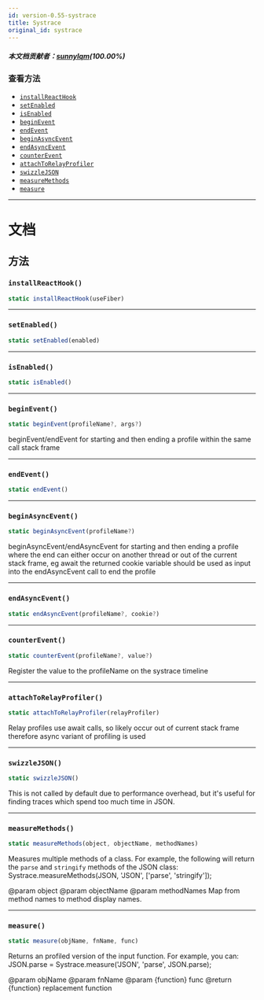 ```yaml
---
id: version-0.55-systrace
title: Systrace
original_id: systrace
---
```

##### 本文档贡献者：[sunnylqm](https://github.com/search?q=sunnylqm%40qq.com+in%3Aemail&type=Users)(100.00%)

### 查看方法

- [`installReactHook`](systrace.md#installreacthook)
- [`setEnabled`](systrace.md#setenabled)
- [`isEnabled`](systrace.md#isenabled)
- [`beginEvent`](systrace.md#beginevent)
- [`endEvent`](systrace.md#endevent)
- [`beginAsyncEvent`](systrace.md#beginasyncevent)
- [`endAsyncEvent`](systrace.md#endasyncevent)
- [`counterEvent`](systrace.md#counterevent)
- [`attachToRelayProfiler`](systrace.md#attachtorelayprofiler)
- [`swizzleJSON`](systrace.md#swizzlejson)
- [`measureMethods`](systrace.md#measuremethods)
- [`measure`](systrace.md#measure)

---

# 文档

## 方法

### `installReactHook()`

```javascript
static installReactHook(useFiber)
```

---

### `setEnabled()`

```javascript
static setEnabled(enabled)
```

---

### `isEnabled()`

```javascript
static isEnabled()
```

---

### `beginEvent()`

```javascript
static beginEvent(profileName?, args?)
```

beginEvent/endEvent for starting and then ending a profile within the same call stack frame

---

### `endEvent()`

```javascript
static endEvent()
```

---

### `beginAsyncEvent()`

```javascript
static beginAsyncEvent(profileName?)
```

beginAsyncEvent/endAsyncEvent for starting and then ending a profile where the end can either occur on another thread or out of the current stack frame, eg await the returned cookie variable should be used as input into the endAsyncEvent call to end the profile

---

### `endAsyncEvent()`

```javascript
static endAsyncEvent(profileName?, cookie?)
```

---

### `counterEvent()`

```javascript
static counterEvent(profileName?, value?)
```

Register the value to the profileName on the systrace timeline

---

### `attachToRelayProfiler()`

```javascript
static attachToRelayProfiler(relayProfiler)
```

Relay profiles use await calls, so likely occur out of current stack frame therefore async variant of profiling is used

---

### `swizzleJSON()`

```javascript
static swizzleJSON()
```

This is not called by default due to performance overhead, but it's useful for finding traces which spend too much time in JSON.

---

### `measureMethods()`

```javascript
static measureMethods(object, objectName, methodNames)
```

Measures multiple methods of a class. For example, the following will return the `parse` and `stringify` methods of the JSON class: Systrace.measureMethods(JSON, 'JSON', ['parse', 'stringify']);

@param object @param objectName @param methodNames Map from method names to method display names.

---

### `measure()`

```javascript
static measure(objName, fnName, func)
```

Returns an profiled version of the input function. For example, you can: JSON.parse = Systrace.measure('JSON', 'parse', JSON.parse);

@param objName @param fnName @param {function} func @return {function} replacement function
